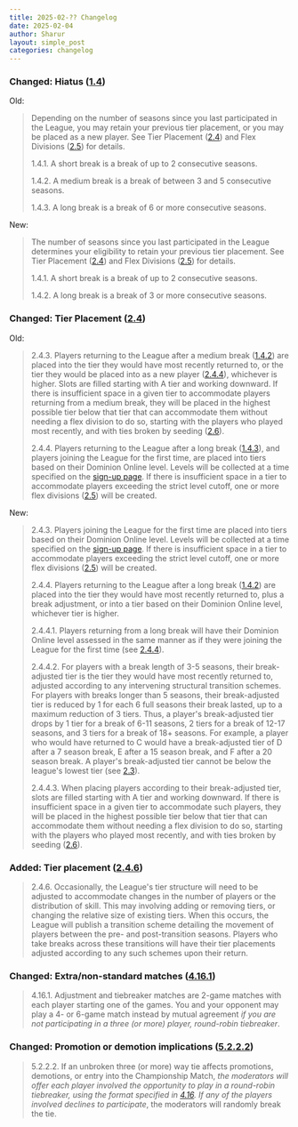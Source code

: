 ```yaml
---
title: 2025-02-?? Changelog
date: 2025-02-04
author: Sharur
layout: simple_post
categories: changelog
---
```

### Changed: Hiatus ([1.4](/rules#1.4))

Old:
> Depending on the number of seasons since you last participated in the League, you may retain your previous tier placement, or you may be placed as a new player. See Tier Placement ([2.4](/rules#2.4)) and Flex Divisions ([2.5](/rules#2.5)) for details.
>
> 1.4.1. A short break is a break of up to 2 consecutive seasons.
>
> 1.4.2. A medium break is a break of between 3 and 5 consecutive seasons.
>
> 1.4.3. A long break is a break of 6 or more consecutive seasons.

New:
> The number of seasons since you last participated in the League determines your eligibility to retain your previous tier placement. See Tier Placement ([2.4](/rules#2.4)) and Flex Divisions ([2.5](/rules#2.5)) for details.
>
> 1.4.1. A short break is a break of up to 2 consecutive seasons.
>
> 1.4.2. A long break is a break of 3 or more consecutive seasons.

### Changed: Tier Placement ([2.4](/rules#2.4))

Old:
> 2.4.3. Players returning to the League after a medium break ([1.4.2](#1.4.2)) are placed into the tier they would have most recently returned to, or the tier they would be placed into as a new player ([2.4.4](#2.4.4)), whichever is higher. Slots are filled starting with A tier and working downward. If there is insufficient space in a given tier to accommodate players returning from a medium break, they will be placed in the highest possible tier below that tier that can accommodate them without needing a flex division to do so, starting with the players who played most recently, and with ties broken by seeding ([2.6](/rules#2.6)).
> 
> 2.4.4. Players returning to the League after a long break ([1.4.3](/rules#1.4.3)), and players joining the League for the first time, are placed into tiers based on their Dominion Online level. Levels will be collected at a time specified on the [sign-up page](/sign-ups). If there is insufficient space in a tier to accommodate players exceeding the strict level cutoff, one or more flex divisions ([2.5](/rules#2.5)) will be created.

New:
> 2.4.3. Players joining the League for the first time are placed into tiers based on their Dominion Online level. Levels will be collected at a time specified on the [sign-up page](/sign-ups). If there is insufficient space in a tier to accommodate players exceeding the strict level cutoff, one or more flex divisions ([2.5](/rules#2.5)) will be created.
>
> 2.4.4. Players returning to the League after a long break ([1.4.2](/rules#1.4.2)) are placed into the tier they would have most recently returned to, plus a break adjustment, or into a tier based on their Dominion Online level, whichever tier is higher.
>
> 2.4.4.1. Players returning from a long break will have their Dominion Online level assessed in the same manner as if they were joining the League for the first time (see [2.4.4](/rules#2.4.4)).
> 
> 2.4.4.2. For players with a break length of 3-5 seasons, their break-adjusted tier is the tier they would have most recently returned to, adjusted according to any intervening structural transition schemes. For players with breaks longer than 5 seasons, their break-adjusted tier is reduced by 1 for each 6 full seasons their break lasted, up to a maximum reduction of 3 tiers. Thus, a player's break-adjusted tier drops by 1 tier for a break of 6-11 seasons, 2 tiers for a break of 12-17 seasons, and 3 tiers for a break of 18+ seasons. For example, a player who would have returned to C would have a break-adjusted tier of D after a 7 season break, E after a 15 season break, and F after a 20 season break. A player's break-adjusted tier cannot be below the league's lowest tier (see [2.3](/rules#2.3)).
>
> 2.4.4.3. When placing players according to their break-adjusted tier, slots are filled starting with A tier and working downward. If there is insufficient space in a given tier to accommodate such players, they will be placed in the highest possible tier below that tier that can accommodate them without needing a flex division to do so, starting with the players who played most recently, and with ties broken by seeding ([2.6](/rules#2.6)).

### Added: Tier placement ([2.4.6](/rules#2.4.6))

> 2.4.6. Occasionally, the League's tier structure will need to be adjusted to accommodate changes in the number of players or the distribution of skill. This may involving adding or removing tiers, or changing the relative size of existing tiers. When this occurs, the League will publish a transition scheme detailing the movement of players between the pre- and post-transition seasons. Players who take breaks across these transitions will have their tier placements adjusted according to any such schemes upon their return.

### Changed: Extra/non-standard matches ([4.16.1](/rules#4.16.1))

> 4.16.1. Adjustment and tiebreaker matches are 2-game matches with each player starting one of the games. You and your opponent may play a 4- or 6-game match instead by mutual agreement *if you are not participating in a three (or more) player, round-robin tiebreaker*.

### Changed: Promotion or demotion implications ([5.2.2.2](/rules#5.2.2.2))

> 5.2.2.2. If an unbroken three (or more) way tie affects promotions, demotions, or entry into the Championship Match, *the moderators will offer each player involved the opportunity to play in a round-robin tiebreaker, using the format specified in [4.16](/rules#4.16). If any of the players involved declines to participate*, the moderators will randomly break the tie.